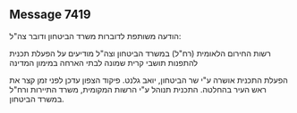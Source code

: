 ## Message 7419

הודעה משותפת לדוברות משרד הביטחון ודובר צה"ל:

רשות החירום הלאומית (רח"ל) במשרד הביטחון וצה"ל מודיעים על הפעלת תכנית להתפנות תושבי קרית שמונה לבתי הארחה במימון המדינה

הפעלת התכנית אושרה ע"י שר הביטחון, יואב גלנט. פיקוד הצפון עדכן לפני זמן קצר את ראש העיר בהחלטה. התכנית תנוהל ע"י הרשות המקומית, משרד התיירות ורח"ל במשרד הביטחון.

